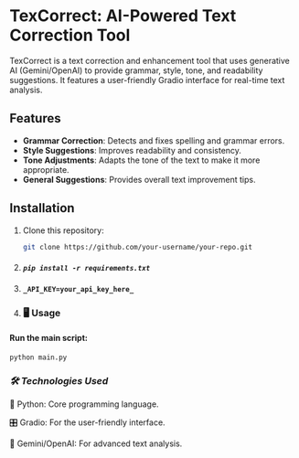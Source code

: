# TexCorrect: AI-Powered Text Correction Tool

TexCorrect is a text correction and enhancement tool that uses generative AI (Gemini/OpenAI) to provide grammar, style, tone, and readability suggestions. It features a user-friendly Gradio interface for real-time text analysis.

## Features
- **Grammar Correction**: Detects and fixes spelling and grammar errors.
- **Style Suggestions**: Improves readability and consistency.
- **Tone Adjustments**: Adapts the tone of the text to make it more appropriate.
- **General Suggestions**: Provides overall text improvement tips.

## Installation
1. Clone this repository:
   ```bash
   git clone https://github.com/your-username/your-repo.git

1. #### **_`pip install -r requirements.txt`_**

1. #### **`_API_KEY=your_api_key_here_`**

1. ### 🖥️ **Usage**

#### Run the main script:

`
python main.py
`

### **_🛠️ Technologies Used_**

🐍 Python: Core programming language.

🎛️ Gradio: For the user-friendly interface.

🤖 Gemini/OpenAI: For advanced text analysis.